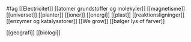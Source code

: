 #fag
[[Electricitet]]
[[atomer grundstoffer og molekyler]]
[[magnetisme]]
[[universet]]
[[planter]]
[[ioner]]
[[energi]]
[[plast]]
[[reaktionsligninger]]
[[enzymer og katalysatorer]]
[[We grow]]
[[bølger lys of farver]]



































[[geografi]]
[[biologi]]